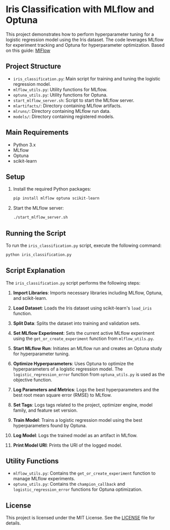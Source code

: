 # Iris Classification with MLflow and Optuna

This project demonstrates how to perform hyperparameter tuning for a logistic regression model using the Iris dataset. The code leverages MLflow for experiment tracking and Optuna for hyperparameter optimization.
Based on this guide:
[MlFlow](https://mlflow.org/docs/latest/traditional-ml/hyperparameter-tuning-with-child-runs/notebooks/hyperparameter-tuning-with-child-runs.html)

## Project Structure

- `iris_classification.py`: Main script for training and tuning the logistic regression model.
- `mlflow_utils.py`: Utility functions for MLflow.
- `optuna_utils.py`: Utility functions for Optuna.
- `start_mlflow_server.sh`: Script to start the MLflow server.
- `mlartifacts/`: Directory containing MLflow artifacts.
- `mlruns/`: Directory containing MLflow run data.
- `models/`: Directory containing registered models.

## Main Requirements

- Python 3.x
- MLflow
- Optuna
- scikit-learn

## Setup

1. Install the required Python packages:
    ```sh
    pip install mlflow optuna scikit-learn
    ```

2. Start the MLflow server:
    ```sh
    ./start_mlflow_server.sh
    ```

## Running the Script

To run the `iris_classification.py` script, execute the following command:

```sh
python iris_classification.py
```

## Script Explanation

The `iris_classification.py` script performs the following steps:

1. **Import Libraries**: Imports necessary libraries including MLflow, Optuna, and scikit-learn.

2. **Load Dataset**: Loads the Iris dataset using scikit-learn's `load_iris` function.

3. **Split Data**: Splits the dataset into training and validation sets.

4. **Set MLflow Experiment**: Sets the current active MLflow experiment using the `get_or_create_experiment` function from `mlflow_utils.py`.

5. **Start MLflow Run**: Initiates an MLflow run and creates an Optuna study for hyperparameter tuning.

6. **Optimize Hyperparameters**: Uses Optuna to optimize the hyperparameters of a logistic regression model. The `logistic_regression_error` function from `optuna_utils.py` is used as the objective function.

7. **Log Parameters and Metrics**: Logs the best hyperparameters and the best root mean square error (RMSE) to MLflow.

8. **Set Tags**: Logs tags related to the project, optimizer engine, model family, and feature set version.

9. **Train Model**: Trains a logistic regression model using the best hyperparameters found by Optuna.

10. **Log Model**: Logs the trained model as an artifact in MLflow.

11. **Print Model URI**: Prints the URI of the logged model.

## Utility Functions

- `mlflow_utils.py`: Contains the `get_or_create_experiment` function to manage MLflow experiments.
- `optuna_utils.py`: Contains the `champion_callback` and `logistic_regression_error` functions for Optuna optimization.

## License

This project is licensed under the MIT License. See the [LICENSE](LICENSE) file for details.
